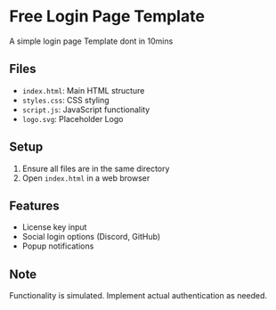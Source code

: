 # Free Login Page Template

A simple login page Template dont in 10mins

## Files

- `index.html`: Main HTML structure
- `styles.css`: CSS styling
- `script.js`: JavaScript functionality
- `logo.svg`: Placeholder Logo

## Setup

1. Ensure all files are in the same directory
2. Open `index.html` in a web browser

## Features

- License key input
- Social login options (Discord, GitHub)
- Popup notifications

## Note

Functionality is simulated. Implement actual authentication as needed.
